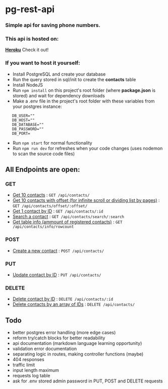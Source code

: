 # pg-rest-api

### Simple api for saving phone numbers.

### This api is hosted on:

[**Heroku**](https://pg-raw-api.herokuapp.com/api/contacts/) Check it out!

### If you want to host it yourself:

- Install PostgreSQL and create your database
- Run the query stored in sql/init to create the **contacts** table
- Install NodeJS
- Run `npm install` on this project's root folder (where **package.json** is stored) and wait for dependency downloads
- Make a .env file in the project's root folder with these variables from your postgres instance:

```dosini
   DB_USER=""
   DB_HOST=""
   DB_DATABASE=""
   DB_PASSWORD=""
   DB_PORT=
```

- Run `npm start` for normal functionality
- Run `npm run dev` for refreshes when your code changes (uses nodemon to scan the source code files)

## All Endpoints are open:

### GET

- [Get 10 contacts](docs/get.md) : `GET /api/contacts/`
- [Get 10 contacts with offset (for infinite scroll or dividing list by pages)](docs/getoffset.md) : `GET /api/contacts/offset/:offset/`
- [Get 1 contact by ID](docs/getid.md) : `GET /api/contacts/:id`
- [Search a contact](docs/getsearch.md) : `GET /api/contacts/search/:search`
- [Get table info (ammount of registered contacts)](docs/gettableinfo.md) : `GET /api/contacts/info/rowcount`

### POST

- [Create a new contact](docs/create.md) : `POST /api/contacts/`

### PUT

- [Update contact by ID](docs/update.md) : `PUT /api/contacts/`

### DELETE

- [Delete contact by ID](docs/delete.md) : `DELETE /api/contacts/:id`
- [Delete contacts by an array of IDs](docs/deletearray.md) : `DELETE /api/contacts/`

## Todo

- better postgres error handling (more edge cases)
- reform try/catch blocks for better readability
- api documentation (markdown language learning opportunity)
- validation error documentation
- separating logic in routes, making controller functions (maybe)
- 404 responses
- traffic limit
- input length maximum
- requests log table
- ask for .env stored admin password in PUT, POST and DELETE requests
